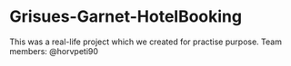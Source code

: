 # Grisues-Garnet-HotelBooking

This was a real-life project which we created for practise purpose.
Team members: @horvpeti90
